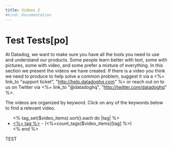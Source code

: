 ```yaml
---
title: Videos 2
#kind: Documentation
---
```


# Test Tests[po]

At Datadog, we want to make sure you have all the tools you need to use and understand our products. Some people learn better with text, some with pictures, some with video, and some prefer a mixture of everything. In this section we present the videos we have created. If there is a video you think we need to produce to help solve a common problem, suggest it via a <%= link_to "support ticket",  "http://help.datadoghq.com" %> or reach out on to us on Twitter via <%= link_to "@datadoghq",  "http://twitter.com/datadoghq" %>.

The videos are organized by keyword. Click on any of the keywords below to find a relevant video.

<ul>
<% tag_set($video_items).sort().each do |tag| %>
<li><a href="/videos/<%= tag.downcase %>/"><%= tag %></a> - (<%=count_tags($video_items)[tag] %>)</li>
<% end %>
</ul>

TEST